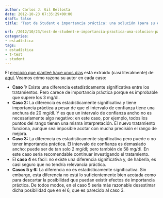```yaml
---
author: Carlos J. Gil Bellosta
date: 2012-10-23 07:35:29+00:00
draft: false
title: 'Test de Student e importancia práctica: una solución (para su discusión)'

url: /2012/10/23/test-de-student-e-importancia-practica-una-solucion-para-su-discusion/
categories:
- estadística
tags:
- estadística
- t-test
- student
---
```


El [ejercicio que planteé hace unos días](http://www.datanalytics.com/2012/10/15/test-de-student-e-importancia-practica-un-ejercicio/) está extraido (casi literalmente) de [aquí](http://www.jerrydallal.com/LHSP/pval.htm). Veamos cómo razona su autor en cada caso:

* **Caso 1:** Existe una diferencia estadísticamente significativa entre los tratamientos. Pero carece de importancia práctica porque es improbable que supere los 3 mg/dl.
* **Caso 2:** La diferencia es estadísticamente significativa y tiene importancia práctica a pesar de que el intervalo de confianza tiene una anchura de 20 mg/dl. Y es que un intervalo de confianza ancho no es necesariamente algo negativo: en este caso, por ejemplo, todos los puntos del rango tienen una misma interpretación. El nuevo tratamiento funciona, aunque sea imposible acotar con mucha precisión el rango de mejora.
* **Caso 3:** La diferencia es estadísticamente significativa pero puede o no tener importancia práctica. El intervalo de confianza es demasiado ancho: puede ser de tan solo 2 mg/dl; pero también de 58 mg/dl. En este caso sería recomendable continuar investigando el tratamiento.
* El **caso 4** es fácil: no existe una diferencia significativa y, de haberla, es casi seguro que no tendría relevancia práctica.
* **Casos 5 y 6:** La diferencia no es estadísticamente significativa. Sin embargo, esta diferencia no está lo suficientemente bien acotada como para descartar la posibilidad que puedan existir efectos de importancia práctica. De todos modos, en el caso 5 sería más razonable desestimar dicha posibilidad que en el 6, que es parecido al caso 3.

